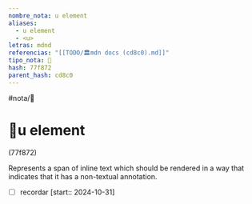 ```yaml
---
nombre_nota: u element
aliases:
  - u element
  - <u>
letras: mdnd
referencias: "[[TODO/🏛️mdn docs (cd8c0).md]]"
tipo_nota: 📑
hash: 77f872
parent_hash: cd8c0
---
```


#nota/📑

# 📑u element
<div class="hash">(77f872)</div>

Represents a span of inline text which should be rendered in a way that indicates that it has a non-textual annotation.


- [ ] recordar  [start:: 2024-10-31]
